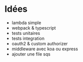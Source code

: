 
# Idées
- lambda simple
- webpack & typescript
- tests unitaires
- tests integration
- oauth2 & custom authorizer
- middleware avec koa ou express
- ajouter une file sqs